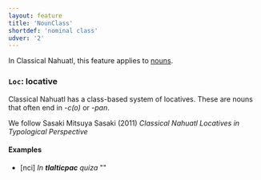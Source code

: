 ```yaml
---
layout: feature
title: 'NounClass'
shortdef: 'nominal class'
udver: '2'
---
```


In Classical Nahuatl, this feature applies to [nouns](en-pos/NOUN).

### <a name="Loc">`Loc`</a>: locative

Classical Nahuatl has a class-based system of locatives. These are nouns that often end in *-c(o)* or *-pan*.

We follow Sasaki Mitsuya Sasaki (2011) *Classical Nahuatl Locatives in Typological Perspective*

#### Examples

* [nci] _In <b>tlalticpac</b> quiza_ ""

<!-- Interlanguage links updated Ne 5. května 2024, 18:20:05 CEST -->
